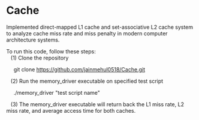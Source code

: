 # Cache
Implemented direct-mapped L1 cache and set-associative L2 cache system to analyze cache miss rate and miss penalty in modern computer architecture systems.

To run this code, follow these steps:  
&nbsp;&nbsp;&nbsp;(1) Clone the repository  
  
&nbsp;&nbsp;&nbsp;&nbsp;&nbsp;git clone https://github.com/jainmehul0518/Cache.git  
  
&nbsp;&nbsp;&nbsp;(2) Run the memory_driver executable on specified test script  
  
&nbsp;&nbsp;&nbsp;&nbsp;&nbsp;./memory_driver "test script name"  
  
&nbsp;&nbsp;&nbsp;(3) The memory_driver executable will return back the L1 miss rate, L2 miss rate, and average access time for both caches.  
